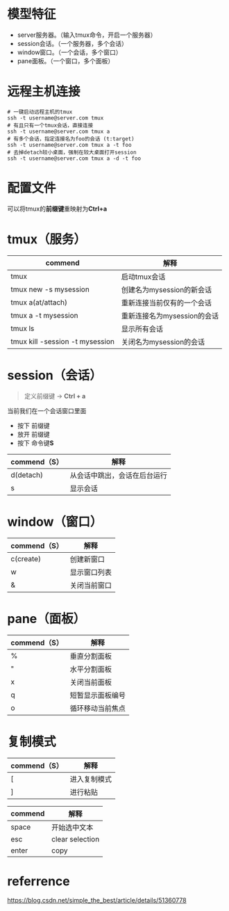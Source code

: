 # 模型特征
- server服务器。（输入tmux命令，开启一个服务器）
- session会话。（一个服务器，多个会话）
- window窗口。（一个会话，多个窗口）
- pane面板。（一个窗口，多个面板）

# 远程主机连接

```
# 一键启动远程主机的tmux
ssh -t username@server.com tmux
# 有且只有一个tmux会话，直接连接
ssh -t username@server.com tmux a
# 有多个会话，指定连接名为foo的会话 (t:target)
ssh -t username@server.com tmux a -t foo
# 去掉detach较小桌面，强制在较大桌面打开session
ssh -t username@server.com tmux a -d -t foo
```

# 配置文件
可以将tmux的**前缀键**重映射为**Ctrl+a**

# tmux（服务）

commend | 解释
--|--
tmux | 启动tmux会话
tmux new -s mysession | 创建名为mysession的新会话
tmux a(at/attach) | 重新连接当前仅有的一个会话
tmux a -t mysession | 重新连接名为mysession的会话
tmux ls | 显示所有会话
tmux kill -session -t mysession | 关闭名为mysession的会话

# session（会话）
> 定义前缀键 -> **Ctrl + a**

当前我们在一个会话窗口里面
- 按下 前缀键 
- 放开 前缀键
- 按下 命令键**S**

commend（**S**） | 解释
--|--
d(detach) | 从会话中跳出，会话在后台运行
s | 显示会话

# window（窗口）
commend（**S**） | 解释
--|--
c(create) | 创建新窗口
w | 显示窗口列表
& | 关闭当前窗口

# pane（面板）
commend（**S**） | 解释
--|--
% | 垂直分割面板
" | 水平分割面板
x | 关闭当前面板
q | 短暂显示面板编号
o | 循环移动当前焦点

# 复制模式
commend（**S**） | 解释
--|--
[ | 进入复制模式
] | 进行粘贴

commend | 解释
--|--
space | 开始选中文本
esc | clear selection
enter | copy

# referrence
https://blog.csdn.net/simple_the_best/article/details/51360778